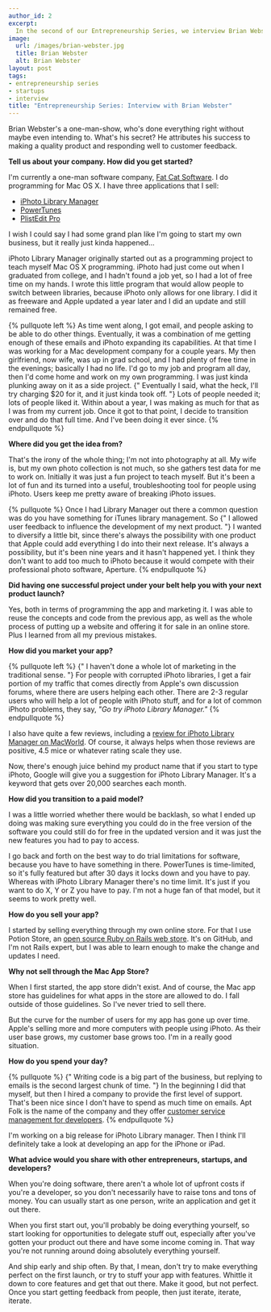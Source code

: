 ```yaml
---
author_id: 2
excerpt:
  In the second of our Entrepreneurship Series, we interview Brian Webster of Fat Cat Software. Brian shares his insights about being a developer and founder, the need for delegation as your business grows, and the importance of allowing user feedback to drive product development.
image:
  url: /images/brian-webster.jpg
  title: Brian Webster
  alt: Brian Webster
layout: post
tags:
- entrepreneurship series
- startups
- interview
title: "Entrepreneurship Series: Interview with Brian Webster"
---
```


Brian Webster's a one-man-show, who's done everything right without maybe even intending to. What's his secret? He attributes his success to making a quality product and responding well to customer feedback.

**Tell us about your company. How did you get started?**

I'm currently a one-man software company, [Fat Cat Software](http://fatcatsoftware.com"). I do programming for Mac OS X. I have three applications that I sell:

*   [iPhoto Library Manager](http://www.fatcatsoftware.com/iplm/)
*   [PowerTunes](http://www.fatcatsoftware.com/powertunes/)
*   [PlistEdit Pro](http://www.fatcatsoftware.com/plisteditpro/)

I wish I could say I had some grand plan like I'm going to start my own business, but it really just kinda happened...

iPhoto Library Manager originally started out as a programming project to teach myself Mac OS X programming. iPhoto had just come out when I graduated from college, and I hadn't found a job yet, so I had a lot of free time on my hands. I wrote this little program that would allow people to switch between libraries, because iPhoto only allows for one library. I did it as freeware and Apple updated a year later and I did an update and still remained free.

{% pullquote left %}
As time went along, I got email, and people asking to be able to do other things. Eventually, it was a combination of me getting enough of these emails and iPhoto expanding its capabilities.  At that time I was working for a Mac development company for a couple years. My then girlfriend, now wife, was up in grad school, and I had plenty of free time in the evenings; basically I had no life. I'd go to my job and program all day, then I'd come home and work on my own programming. I was just kinda plunking away on it as a side project.  {" Eventually I said, what the heck, I'll try charging $20 for it, and it just kinda took off. "} Lots of people needed it; lots of people liked it. Within about a year, I was making as much for that as I was from my current job. Once it got to that point, I decide to transition over and do that full time. And I've been doing it ever since.
{% endpullquote %}

**Where did you get the idea from?**

That's the irony of the whole thing; I'm not into photography at all. My wife is, but my own photo collection is not much, so she gathers test data for me to work on. Initially it was just a fun project to teach myself. But it's been a lot of fun and its turned into a useful, troubleshooting tool for people using iPhoto. Users keep me pretty aware of breaking iPhoto issues.

{% pullquote %}
Once I had Library Manager out there a common question was do you have something for iTunes library management. So {" I allowed user feedback to influence the development of my next product. "} I wanted to diversify a little bit, since there's always the possibility with one product that Apple could add everything I do into their next release. It's always a possibility, but it's been nine years and it hasn't happened yet. I think they don't want to add too much to iPhoto because it would compete with their professional photo software, Aperture.
{% endpullquote %}

**Did having one successful project under your belt help you with your next product launch?**

Yes, both in terms of programming the app and marketing it. I was able to reuse the concepts and code from the previous app, as well as the whole process of putting up a website and offering it for sale in an online store. Plus I learned from all my previous mistakes.

**How did you market your app?**

{% pullquote left %}
{" I haven't done a whole lot of marketing in the traditional sense. "} For people with corrupted iPhoto libraries, I get a fair portion of my traffic that comes directly from Apple's own discussion forums, where there are users helping each other. There are 2-3 regular users who will help a lot of people with iPhoto stuff, and for a lot of common iPhoto problems, they say, *"Go try iPhoto Library Manager."*
{% endpullquote %}

I also have quite a few reviews, including a [review for iPhoto Library Manager on MacWorld](http://www.macworld.com/article/53474/2006/10/iphotolibrarymanager.html). Of course, it always helps when those reviews are positive, 4.5 mice or whatever rating scale they use.

Now, there's enough juice behind my product name that if you start to type iPhoto, Google will give you a suggestion for iPhoto Library Manager. It's a keyword that gets over 20,000 searches each month.

**How did you transition to a paid model?**

I was a little worried whether there would be backlash, so what I ended up doing was making sure everything you could do in the free version of the software you could still do for free in the updated version and it was just the new features you had to pay to access.

I go back and forth on the best way to do trial limitations for software, because you have to have something in there. PowerTunes is time-limited, so it's fully featured but after 30 days it locks down and you have to pay. Whereas with iPhoto Library Manager there's no time limit. It's just if you want to do X, Y or Z you have to pay. I'm not a huge fan of that model, but it seems to work pretty well.

**How do you sell your app?**

I started by selling everything through my own online store. For that I use Potion Store, an [open source Ruby on Rails web store](http://www.potionfactory.com/potionstore). It's on GitHub, and I'm not Rails expert, but I was able to learn enough to make the change and updates I need.

**Why not sell through the Mac App Store?**

When I first started, the app store didn't exist. And of course, the Mac app store has guidelines for what apps in the store are allowed to do. I fall outside of those guidelines. So I've never tried to sell there.

But the curve for the number of users for my app has gone up over time. Apple's selling more and more computers with people using iPhoto. As their user base grows, my customer base grows too. I'm in a really good situation.

**How do you spend your day?**

{% pullquote %}
{" Writing code is a big part of the business, but replying to emails is the second largest chunk of time. "} In the beginning I did that myself, but then I hired a company to provide the first level of support. That's been nice since I don't have to spend as much time on emails. Apt Folk is the name of the company and they offer [customer service management for developers](http://aptfolk.com/).
{% endpullquote %}

I'm working on a big release for iPhoto Library manager. Then I think I'll definitely take a look at developing an app for the iPhone or iPad.

**What advice would you share with other entrepreneurs, startups, and developers?**

When you're doing software, there aren't a whole lot of upfront costs if you're a developer, so you don't necessarily have to raise tons and tons of money. You can usually start as one person, write an application and get it out there.

When you first start out, you'll probably be doing everything yourself, so start looking for opportunities to delegate stuff out, especially after you've gotten your product out there and have some income coming in. That way you're not running around doing absolutely everything yourself.

And ship early and ship often. By that, I mean, don't try to make everything perfect on the first launch, or try to stuff your app with features. Whittle it down to core features and get that out there. Make it good, but not perfect. Once you start getting feedback from people, then just iterate, iterate, iterate.

